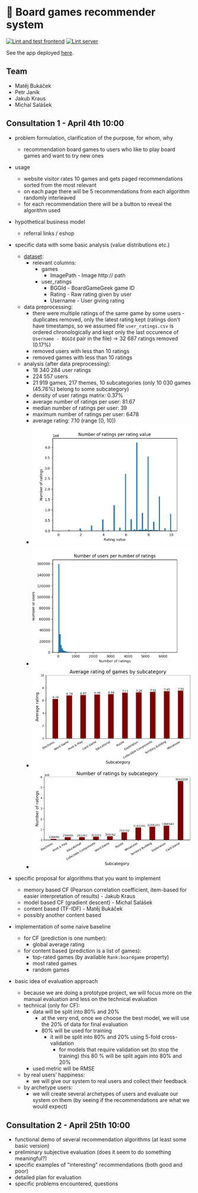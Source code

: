 # 🎲 Board games recommender system

[![Lint and test frontend](https://github.com/petr7555/pv254-board-games-recommender/actions/workflows/lint_and_test_frontend.yml/badge.svg)](https://github.com/petr7555/pv254-board-games-recommender/actions/workflows/lint_and_test_frontend.yml)
[![Lint server](https://github.com/petr7555/pv254-board-games-recommender/actions/workflows/lint_backend.yml/badge.svg)](https://github.com/petr7555/pv254-board-games-recommender/actions/workflows/lint_backend.yml)

See the app deployed [here](https://pv254-board-games-recommender.vercel.app/).

## Team

- Matěj Bukáček
- Petr Janík
- Jakub Kraus
- Michal Salášek

## Consultation 1 - April 4th 10:00

- problem formulation, clarification of the purpose, for whom, why
	- recommendation board games to users who like to play board games and want to try new ones
- usage
	- website visitor rates 10 games and gets paged recommendations sorted from the most relevant
	- on each page there will be 5 recommendations from each algorithm randomly interleaved
	- for each recommendation there will be a button to reveal the algorithm used
- hypothetical business model
	- referral links / eshop
- specific data with some basic analysis (value distributions etc.)
	- [dataset](https://www.kaggle.com/datasets/threnjen/board-games-database-from-boardgamegeek?select=user_ratings.csv):
		- relevant columns:
			- games
				- ImagePath - Image http:// path
			- user_ratings
				- BGGId - BoardGameGeek game ID
				- Rating - Raw rating given by user
				- Username - User giving rating
	- data preprocessing:
		- there were multiple ratings of the same game by some users - duplicates removed, only the latest rating kept (ratings don't have timestamps, so we assumed file `user_ratings.csv` is ordered chronologically and kept only the last occurence of `Username - BGGId` pair in the file) -> 32 687 ratings removed (0.17%)
		- removed users with less than 10 ratings
		- removed games with less than 10 ratings
	- analysis (after data preprocessing):
		- 18 340 284 user ratings
		- 224 557 users
		- 21 919 games, 217 themes, 10 subcategories (only 10 030 games (45.76%) belong to some subcategory)
		- density of user ratings matrix: 0.37%
		- average number of ratings per user: 81.67
		- median number of ratings per user: 39
		- maximum number of ratings per user: 6478
		- average rating: 7.10 (range [0, 10])
		- ![Number of ratings per rating value histogram](images/number_of_ratings_per_rating_value_histogram.png)
		- ![Number of users per number of ratings histogram](images/number_of_users_per_number_of_ratings_histogram.png)
		- ![Average rating of games per subcategory bar plot](images/average_rating_of_games_by_subcategory_bar_plot.png)
		- ![Number of ratings per subcategory bar plot](images/number_of_ratings_by_subcategory_bar_plot.png)

- specific proposal for algorithms that you want to implement
	- memory based CF (Pearson correlation coefficient, item-based for easier interpretation of results) - Jakub Kraus
	- model based CF (gradient descent) - Michal Salášek
	- content based (TF-IDF) - Matěj Bukáček
	- possibly another content based
- implementation of some naive baseline
	- for CF (prediction is one number):
		- global average rating
	- for content based (prediction is a list of games):
		- top-rated games (by available `Rank:boardgame` property)
		- most rated games
		- random games
- basic idea of evaluation approach
	- because we are doing a prototype project, we will focus more on the manual evaluation and less on the technical evaluation
	- technical (only for CF):
		- data will be split into 80% and 20%
			- at the very end, once we choose the best model, we will use the 20% of data for final evaluation
			- 80% will be used for training
				- it will be split into 80% and 20% using 5-fold cross-validation
					- for models that require validation set (to stop the training) this 80 % will be split again into 80% and 20%
		- used metric will be RMSE
	- by real users’ happiness:
		- we will give our system to real users and collect their feedback
	- by archetype users:
		- we will create several archetypes of users and evaluate our system on them (by seeing if the recommendations
		  are what we would expect)

## Consultation 2 - April 25th 10:00

- functional demo of several recommendation algorithms (at least some basic version)
- preliminary subjective evaluation (does it seem to do something meaningful?)
- specific examples of "interesting" recommendations (both good and poor)
- detailed plan for evaluation
- specific problems encountered, questions
